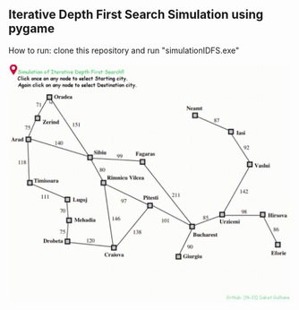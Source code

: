 <h2> Iterative Depth First Search Simulation using pygame</h2>
How to run: clone this repository and run "simulationIDFS.exe"
<br/>
<br/>
<img src="demo.gif" alt="animated" />

